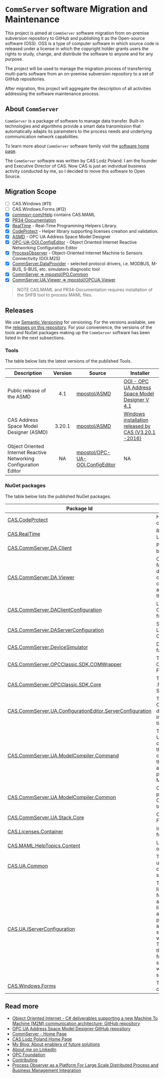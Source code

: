 # `CommServer` software Migration and Maintenance

This project is aimed at `CommServer` software migration from on-premise subversion repository to GitHub and publishing it as the Open-source software (OSS). OSS is a type of computer software in which source code is released under a license in which the copyright holder grants users the rights to study, change, and distribute the software to anyone and for any purpose.

The project will be used to manage the migration process of transferring multi-parts software from an on-premise subversion repository to a set of GitHub repositories.

After migration, this project will aggregate the description of all activities addressing the software maintenance process.

## About `CommServer`

`CommServer` is a package of software to manage data transfer. Built-in technologies and algorithms provide a smart data transmission that automatically adapts its parameters to the process needs and underlying communication network capabilities.

To learn more about `CommServer` software family visit the [software home page][comsvr].

The `CommServer` software was written by CAS Lodz Poland. I am the founder and Executive Director of CAS. Now CAS is just an individual business activity conducted by me, so I decided to move this software to Open Source.

## Migration Scope

- [ ] CAS.Windows (#11)
- [ ] CAS.Windows.Forms (#12)
- [x] [commsvr-com/Help](https://github.com/commsvr-com/Help) contains CAS.MAML
- [x] [PR34-Documentation](https://github.com/commsvr-com/Documentation)
- [x] [RealTime][RealTime] - Real-Time Programming Helpers Library.
- [x] [CodeProtect][CodeProtect] - Helper library supporting licenses creation and validation.
- [x] [ASMD][ASMD] - OPC UA Address Space Model Designer
- [x] [OPC-UA-OOI.ConfigEditor][OPC-UA-OOI.ConfigEditor] - Object Oriented Internet Reactive Networking Configuration Editor
- [x] [ProcessObserver][PO] - Object-Oriented Internet Machine to Sensors Connectivity (OOI.M2S)
- [x] [CommServer.DataProvider][DataProviders] - selected protocol drivers, i.e. MODBUS, M-BUS, S-BUS, etc. simulators diagnostic tool
- [x] [CommServer => mpostol/PO.Common][PO.Common]
- [x] [CommServer.UA.Viewer => mpostol/OPCUA.Viewer][OPCUA.Viewer]

> NOTE CAS.MAML and PR34-Documentation requires installation of the SHFB tool to process MAML files.

## Releases

We use [Semantic Versioning](http://semver.org/) for versioning. For the versions available, see the [releases on this repository](https://github.com/commsvr-com/migration2os/releases). For your convenience, the versions of the tools and NuGet packages making up the `CommServer` software has been listed in the next subsections.

### Tools

The table below lists the latest versions of the published Tools.

| Description | Version |Source|Installer|
|-------------|:-------:|------|------------|
| Public release of the ASMD | 4.1 | [mpostol/ASMD][ASMD] | [OOI - OPC UA Address Space Model Designer V 4.1](https://github.com/mpostol/ASMD/releases/tag/4.1.0) |
CAS Address Space Model Designer (ASMD) |3.20.1|[mpostol/ASMD][ASMD]|[Windows installation released by CAS (V3.20.1 -2016)](http://www.commsvr.com/COInstal/UAModelDesignerPro/setup.exe)
Object Oriented Internet Reactive Networking Configuration Editor| NA |[mpostol/OPC-UA-OOI.ConfigEditor][ConfigEditor] | NA

### NuGet packages

The table below lists the published NuGet packages.

| Package Id  | Description | Source |
|-------------|-------------|:------:|
[CAS.CodeProtect](https://www.nuget.org/packages/CAS.CodeProtect/) |Helper library supporting licenses creation and validation.| [mpostol/CodeProtect](https://github.com/mpostol/CodeProtect)
[CAS.RealTime][asmdn]|Real-Time Programming Helpers Library. |[mpostol/RealTime](https://github.com/mpostol/RealTime)
[CAS.CommServer.DA.Client][asmdn] | Provides set of assemblies that may be used by the OPC DA Clients. | NA|
[CAS.CommServer.DA.Viewer][asmdn]|CommServer OPC Viewer is a full featured OPC client designed to help during installation, testing, and configuration of OPC Data Access compliant servers. This tool is available as standalone or included in the other software packages.|NA
[CAS.CommServer.DAClientConfiguration][asmdn]|Library supporting OPC Classic Configuration management functions.|NA
[CAS.CommServer.DAServerConfiguration][asmdn]|Server Configuration Management Library provides CAS.NetworkConfigLib namespace.|NA
[CAS.CommServer.DeviceSimulator][asmdn]|Device Simulator for CommServer family.|NA
[CAS.CommServer.OPCClassic.SDK.COMWrapper][asmdn]|The COM Wrapper library for OPC Classic .NET API based on OPC Foundation SDK 2.01.106.|NA
[CAS.CommServer.OPCClassic.SDK.Core][asmdn]|The Core library for OPC Classic .NET API based on OPC Foundation SDK 2.01.106.|NA
[CAS.CommServer.UA.ConfigurationEditor.ServerConfiguration][asmdn]|This plug-in is used to configure the CAS OPC UA CommServer and define bindings of the model instance nodes with the actual real-time process data source.|NA
[CAS.CommServer.UA.ModelCompiler.Command][asmdn]|The Model Compiler generates UANodeSet, C# and ANSI C source code from XML files which include the UA Services, data-types, error codes, etc.; and numerous CSV files that contain NodeIds, error codes, and attributes etc. To be used as a plug-in by the CAS Address Space Model Designer.|NA
[CAS.CommServer.UA.ModelCompiler.Common][asmdn]|OPC UA ModelCompiler common part separated form the CAS.CommServer.UA.ModelCompiler to provide the standard model.|NA
[CAS.CommServer.UA.Stack.Core][asmdn]|OPC UA Stack provided by OPC Foundation and refactored by CAS.|NA
[CAS.Licenses.Container][asmdn]|Is deprecated and will be removed from the dependence's chain|NA
[CAS.MAML.HelpTopics.Content][asmdn]|Library containing schema definition of the all topics xml file.|NA
[CAS.UA.Common][asmdn]|The library contains a shared helpers used to process OPC UA data. It contains Types definition and serialization classes.|NA
[CAS.UA.IServerConfiguration](https://www.nuget.org/packages/CAS.UA.IServerConfiguration/)|The CAS.UA.IServerConfiguration library contains a shared interfaces for server configuration which UA applications can reference.The library provides an abstraction over any OPC UA server configuration plug-in. Using the library allows an application to indirectly access the server configuration attributes without relying on hard references. The hope is that using this library, third-party applications and frameworks can begin to leverage server configuration management without tying themselves down to a specific implementation.|[mpostol/OPC-UA-OOI](https://github.com/mpostol/OPC-UA-OOI)
[CAS.Windows.Forms][asmdn]|The library contains Windows.Forms controls.|NA

## Read more

- [Object Oriented Internet - C# deliverables supporting a new Machine To Machine (M2M) communication architecture; GitHub repository][OOI]
- [OPC UA Address Space Model Designer;GitHub repository](ASMD)
- [CommServer - Home Page][comsvr]
- [CAS Lodz Poland Home Page][CAS]
- [My Blog: About enablers of future solutions](http://wwww.mpostol.wordpress.com/)
- [About me on LinkedIn](https://pl.linkedin.com/in/mpostol)
- [OPC Foundation](https://opcfoundation.org/)
- [Contributing](https://github.com/commsvr-com/migration2os/blob/master/CONTRIBUTING.md)
- [Process Observer as a Platform For Large Scale Distributed Process and Business Management Integration][POCommSvr]

[CodeProtect]: https://github.com/mpostol/CodeProtect
[ConfigEditor]: https://github.com/mpostol/OPC-UA-OOI.ConfigEditor
[CAS]:http://www.cas.eu/
[comsvr]:http://www.commsvr.com/
[asmdn]:https://github.com/mpostol/ASMD/tree/master/_nugets
[OOI]:https://github.com/mpostol/OPC-UA-OOI
[ASMD]:https://github.com/mpostol/ASMD
[PO]:https://github.com/mpostol/ProcessObserver
[POCommSvr]:http://www.commsvr.com/DownloadCenter/Publications/IdeaofProcessObserver.aspx
[OPC-UA-OOI.ConfigEditor]:https://github.com/mpostol/OPC-UA-OOI.ConfigEditor
[RealTime]: https://github.com/mpostol/RealTime
[PO.Common]:https://github.com/mpostol/PO.Common
[DataProviders]: https://github.com/mpostol/ProcessObserver.DataProviders
[OPCUA.Viewer]:https://github.com/mpostol/OPCUA.Viewer

<?-

## Content

### Architecture

The repository workspace are organized as it is illustrated in the Figure below.

TBD

## How to Contribute

TBD

-->
